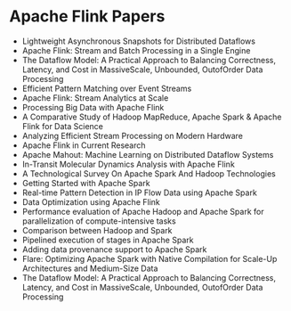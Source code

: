 # Apache Flink Papers

<ul>

                             

 <li><a target="_blank" href="https://github.com/manjunath5496/Apache-Flink-Papers/blob/master/a(1).pdf" style="text-decoration:none;">Lightweight Asynchronous Snapshots for Distributed Dataflows</a></li>

 <li><a target="_blank" href="https://github.com/manjunath5496/Apache-Flink-Papers/blob/master/a(2).pdf" style="text-decoration:none;">Apache Flink: Stream and Batch Processing in a Single Engine</a></li>

<li><a target="_blank" href="https://github.com/manjunath5496/Apache-Flink-Papers/blob/master/a(3).pdf" style="text-decoration:none;">The Dataflow Model: A Practical Approach to Balancing Correctness, Latency, and Cost in MassiveScale, Unbounded, OutofOrder Data Processing</a></li>
 <li><a target="_blank" href="https://github.com/manjunath5496/Apache-Flink-Papers/blob/master/a(4).pdf" style="text-decoration:none;">Efficient Pattern Matching over Event Streams</a></li>                              
<li><a target="_blank" href="https://github.com/manjunath5496/Apache-Flink-Papers/blob/master/a(5).pdf" style="text-decoration:none;">Apache Flink: Stream Analytics at Scale</a></li>
<li><a target="_blank" href="https://github.com/manjunath5496/Apache-Flink-Papers/blob/master/a(6).pdf" style="text-decoration:none;">Processing Big Data with Apache Flink</a></li>
 <li><a target="_blank" href="https://github.com/manjunath5496/Apache-Flink-Papers/blob/master/a(7).pdf" style="text-decoration:none;">A Comparative Study of Hadoop MapReduce,
Apache Spark & Apache Flink for Data Science</a></li>

 <li><a target="_blank" href="https://github.com/manjunath5496/Apache-Flink-Papers/blob/master/a(8).pdf" style="text-decoration:none;"> Analyzing Efficient Stream
Processing on Modern Hardware</a></li>
   <li><a target="_blank" href="https://github.com/manjunath5496/Apache-Flink-Papers/blob/master/a(9).pdf" style="text-decoration:none;">Apache Flink in Current Research</a></li>
  
   
 <li><a target="_blank" href="https://github.com/manjunath5496/Apache-Flink-Papers/blob/master/a(10).pdf" style="text-decoration:none;">Apache Mahout:
Machine Learning on Distributed Dataflow Systems </a></li>                              
<li><a target="_blank" href="https://github.com/manjunath5496/Apache-Flink-Papers/blob/master/a(11).pdf" style="text-decoration:none;">In-Transit Molecular Dynamics Analysis with Apache Flink</a></li>
<li><a target="_blank" href="https://github.com/manjunath5496/Apache-Flink-Papers/blob/master/a(12).pdf" style="text-decoration:none;">A Technological Survey On Apache Spark And Hadoop Technologies</a></li>
<li><a target="_blank" href="https://github.com/manjunath5496/Apache-Flink-Papers/blob/master/a(13).pdf" style="text-decoration:none;">Getting Started with Apache
Spark</a></li>

<li><a target="_blank" href="https://github.com/manjunath5496/Apache-Flink-Papers/blob/master/a(14).pdf" style="text-decoration:none;">Real-time Pattern Detection in IP Flow Data using Apache Spark</a></li>
                              
<li><a target="_blank" href="https://github.com/manjunath5496/Apache-Flink-Papers/blob/master/a(15).pdf" style="text-decoration:none;">Data Optimization using Apache Flink</a></li>

<li><a target="_blank" href="https://github.com/manjunath5496/Apache-Flink-Papers/blob/master/a(16).pdf" style="text-decoration:none;">Performance evaluation of Apache Hadoop and Apache Spark for parallelization of compute-intensive tasks</a></li>

  <li><a target="_blank" href="https://github.com/manjunath5496/Apache-Flink-Papers/blob/master/a(17).pdf" style="text-decoration:none;">Comparison between Hadoop and Spark</a></li>   
  
<li><a target="_blank" href="https://github.com/manjunath5496/Apache-Flink-Papers/blob/master/a(18).pdf" style="text-decoration:none;">Pipelined execution of stages in Apache Spark</a></li> 

  
<li><a target="_blank" href="https://github.com/manjunath5496/Apache-Flink-Papers/blob/master/a(19).pdf" style="text-decoration:none;">Adding data provenance support to Apache Spark</a></li> 

<li><a target="_blank" href="https://github.com/manjunath5496/Apache-Flink-Papers/blob/master/a(20).pdf" style="text-decoration:none;">Flare: Optimizing Apache Spark with Native Compilation for Scale-Up Architectures and Medium-Size Data</a></li>

<li><a target="_blank" href="https://github.com/manjunath5496/Apache-Flink-Papers/blob/master/a(21).pdf" style="text-decoration:none;">The Dataflow Model: A Practical Approach to Balancing Correctness, Latency, and Cost in MassiveScale, Unbounded, OutofOrder Data Processing</a></li>
</ul>
